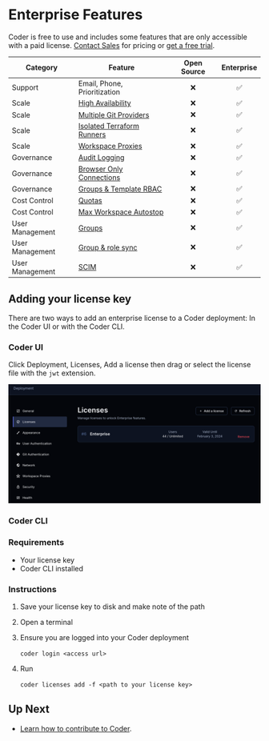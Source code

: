 # Enterprise Features

Coder is free to use and includes some features that are only accessible with a
paid license. [Contact Sales](https://coder.com/contact) for pricing or
[get a free trial](https://coder.com/trial).

| Category        | Feature                                                                              | Open Source | Enterprise |
| --------------- | ------------------------------------------------------------------------------------ | :---------: | :--------: |
| Support         | Email, Phone, Prioritization                                                         |     ❌      |     ✅     |
| Scale           | [High Availability](./admin/high-availability.md)                                    |     ❌      |     ✅     |
| Scale           | [Multiple Git Providers](./admin/git-providers.md#multiple-git-providers-enterprise) |     ❌      |     ✅     |
| Scale           | [Isolated Terraform Runners](./admin/provisioners.md)                                |     ❌      |     ✅     |
| Scale           | [Workspace Proxies](./admin/workspace-proxies.md)                                    |     ❌      |     ✅     |
| Governance      | [Audit Logging](./admin/audit-logs.md)                                               |     ❌      |     ✅     |
| Governance      | [Browser Only Connections](./networking/#browser-only-connections-enterprise)        |     ❌      |     ✅     |
| Governance      | [Groups & Template RBAC](./admin/rbac.md)                                            |     ❌      |     ✅     |
| Cost Control    | [Quotas](./admin/quotas.md)                                                          |     ❌      |     ✅     |
| Cost Control    | [Max Workspace Autostop](./templates/#configure-max-workspace-autostop)              |     ❌      |     ✅     |
| User Management | [Groups](./admin/groups.md)                                                          |     ❌      |     ✅     |
| User Management | [Group & role sync](./admin/auth.md#group-sync-enterprise)                           |     ❌      |     ✅     |
| User Management | [SCIM](./admin/auth.md#scim)                                                         |     ❌      |     ✅     |

## Adding your license key

There are two ways to add an enterprise license to a Coder deployment: In the
Coder UI or with the Coder CLI.

### Coder UI

Click Deployment, Licenses, Add a license then drag or select the license file
with the `jwt` extension.

![Add License UI](./images/add-license-ui.png)

### Coder CLI

### Requirements

- Your license key
- Coder CLI installed

### Instructions

1. Save your license key to disk and make note of the path
2. Open a terminal
3. Ensure you are logged into your Coder deployment

   `coder login <access url>`

4. Run

   `coder licenses add -f <path to your license key>`

## Up Next

- [Learn how to contribute to Coder](./CONTRIBUTING.md).

